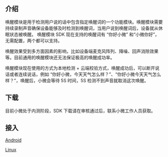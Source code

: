 ## 介绍

唤醒模块是用于检测用户说的话中包含指定唤醒词的一个功能模块。唤醒模块需要持续录制声音确保设备能够及时检测到唤醒词，当用户说到唤醒词后，设备就从休眠状态被唤醒。 唤醒模块 SDK 现在支持的唤醒词有 “你好小微” 和“小微你好”，无需配置，两个都可以支持。

唤醒效果受到多方面因素的影响，比如设备端麦克风阵列、降噪、回声消除效果等。目前通用的唤醒模块还无法保证极高的唤醒成功率。

唤醒模块现在使用的方式为本地检测 + 云端校验方式，唤醒成功后，可以断开说话或者连续说话，例如 “你好小微，今天天气怎么样？”、“你好小微今天天气怎么样？”，唤醒后，小微会等待 5S 时间，5S 检测不到声音就取消这次唤醒。

## 下载

目前小微处于内测阶段，SDK 下载请在审核通过后，联系小微工作人员获取。

## 接入

[Android](http://tcecqpoc.fsphere.cn/document/product/645/14219)

[Linux](http://tcecqpoc.fsphere.cn/document/product/645/14220)
